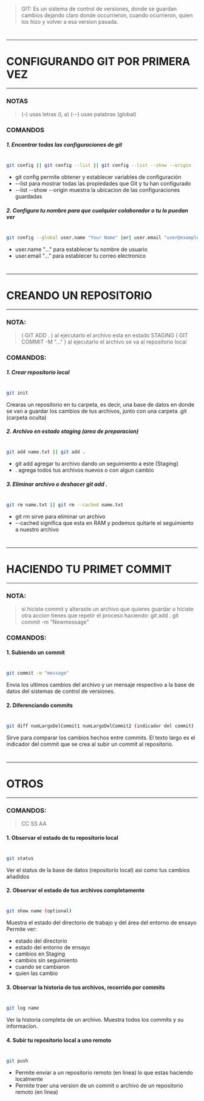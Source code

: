 > GIT: Es un sistema de control de versiones, donde se guardan cambios dejando claro donde occurrieron, cuando ocurrieron, quien los hizo y volver a esa version pasada.
#
#
- - -
# CONFIGURANDO GIT POR PRIMERA VEZ
- - -

### NOTAS
> (-) usas letras (l, a)
> (--) usas palabras (global)

### COMANDOS
##### 1. Encontrar todas las configuraciones de git
#
#
```sh
git config || git config --list || git config --list --show --origin
```
- git config permite obtener y establecer variables de configuración
- --list para mostrar todas las propiedades que Git y tu han configurado
- --list --show --origin muestra la ubicacion de las configuraciones guardadas

##### 2. Configura tu nombre para que cualquier colaborador o tu lo puedan ver
#
#
```sh
git config --global user.name "Your Name" |or| user.email "user@example.com"
```
- user.name  "..." para establecer tu nombre de usuario
- user.email  "..." para establecer tu correo electronico

#
#

- - -
# CREANDO UN REPOSITORIO
- - -

### NOTA:
> ( GIT ADD . ) al ejecutarlo el archivo esta en estado STAGING
> ( GIT COMMIT -M "..." ) al ejecutarlo el archivo se va al repositorio local 

### COMANDOS:

##### 1. Crear repositorio local
#
#
```sh
git init
```
Crearas un repositorio en tu carpeta, es decir, una base de datos en donde se van a guardar los cambios de tus archivos, junto con una carpeta .git (carpeta oculta)

##### 2. Archivo en estado staging (area de preparacion)
#
#
```sh
git add name.txt || git add .
```
- git add agregar tu archivo dando un seguimiento a este (Staging)
- . agrega todos tus archivos nuevos o con algun cambio

##### 3. Eliminar archivo o deshacer git add .
#
#
```sh
git rm name.txt || git rm --cached name.txt
```
- git rm sirve para eliminar un archivo
- --cached significa que esta en RAM y podemos quitarle el seguimiento a nuestro archivo

#
#
- - -
# HACIENDO TU PRIMET COMMIT
- - -
### NOTA:
> si hiciste commit y alteraste un archivo que quieres guardar o hiciste otra accion tienes que repetir el proceso haciendo:
> git add .
> git commit -m "Newmessage"

### COMANDOS:

#### 1. Subiendo un commit
#
```sh
git commit -m "message"
```
Envia los ultimos cambios del archivo y un mensaje respectivo a la base de datos del sistemas de control de versiones.

#### 2. Diferenciando commits
#
```sh
git diff numLargoDelCommit1 numLargoDelCommit2 (indicador del commit)
```
Sirve para comparar los cambios hechos entre commits. El texto largo es el indicador del commit que se crea al subir un commit al repositorio.
#
- - -
# OTROS
- - -
### COMANDOS:
> CC
> SS
> AA

#### 1. Observar el estado de tu repositorio local
#
```sh
git status
```
Ver el status de la base de datos (repositorio local) asi como tus cambios añadidos

#### 2. Observar el estado de tus archivos completamente
#
```sh
git show name (optional)
```
Muestra el estado del directorio de trabajo y del área del entorno de ensayo
Permite ver:
- estado del directorio
- estado del entorno de ensayo
- cambios en Staging
- cambios sin seguimiento
- cuando se cambiaron
- quien las cambio

#### 3. Observar la historia de tus archivos, recorrido por commits
#
```sh
git log name
```
Ver la historia completa de un archivo. Muestra todos los commits y su informacion.

#### 4. Subir tu repositorio local a uno remoto
#
```sh
git push
```
- Permite enviar a un repositorio remoto (en linea) lo que estas haciendo localmente
- Permite traer una version de un commit o archivo de un repositorio remoto (en linea)